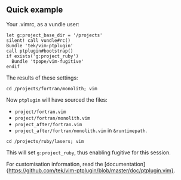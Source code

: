 ## Quick example

Your .vimrc, as a vundle user:
```VimL
let g:project_base_dir = '/projects'
silent! call vundle#rc()
Bundle 'tek/vim-ptplugin'
call ptplugin#bootstrap()
if exists('g:project_ruby')
  Bundle 'tpope/vim-fugitive'
endif
```
The results of these settings:

`cd /projects/fortran/monolith; vim`

Now `ptplugin` will have sourced the files:
* `project/fortran.vim`
* `project/fortran/monolith.vim`
* `project_after/fortran.vim`
* `project_after/fortran/monolith.vim`
in `&runtimepath`.

`cd /projects/ruby/lasers; vim`

This will set `g:project_ruby`, thus enabling fugitive for this session.

For customisation information, read the
[documentation]{https://github.com/tek/vim-ptplugin/blob/master/doc/ptplugin.vim}.
